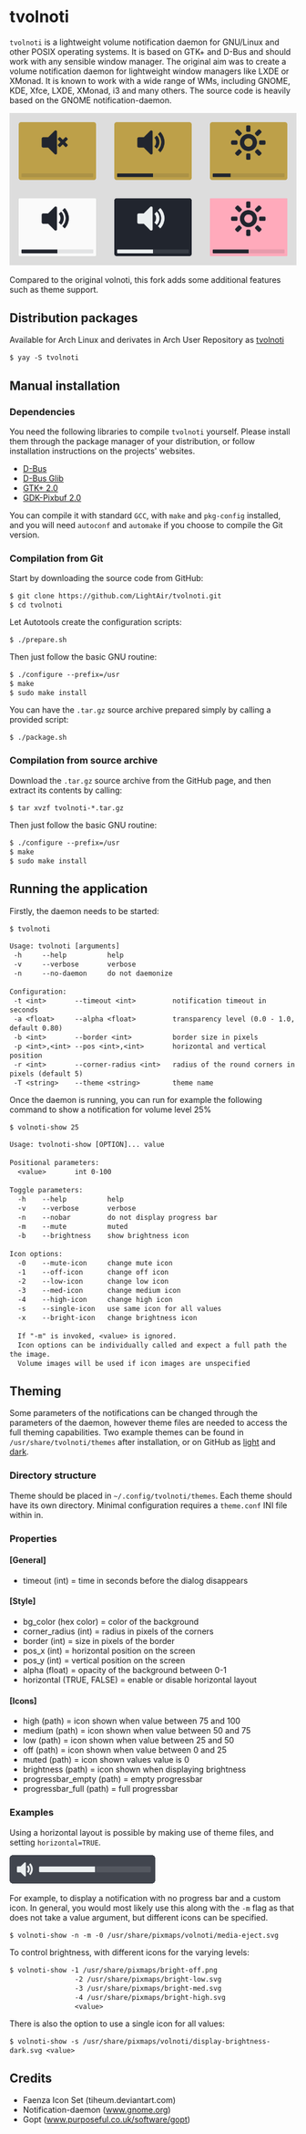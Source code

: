 # tvolnoti


`tvolnoti` is a lightweight volume notification daemon for GNU/Linux and other POSIX operating systems. It is based on GTK+ and D-Bus and should work with any sensible window manager. The original aim was to create a volume notification daemon for lightweight window managers like LXDE or XMonad. It is known to work with a wide range of WMs, including GNOME, KDE, Xfce, LXDE, XMonad, i3 and many others. The source code is heavily based on the GNOME notification-daemon.

![tvolnoti-preview](img/montage.png)

Compared to the original volnoti, this fork adds some additional features such as theme support.


## Distribution packages


 Available for Arch Linux and derivates in Arch User Repository as [tvolnoti](https://aur.archlinux.org/packages/tvolnoti)

 ```
 $ yay -S tvolnoti
 ```

## Manual installation 

### Dependencies

You need the following libraries to compile `tvolnoti` yourself. Please
install them through the package manager of your distribution, or follow
installation instructions on the projects' websites.

 - [D-Bus](http://dbus.freedesktop.org)
 - [D-Bus Glib](http://dbus.freedesktop.org/releases/dbus-glib)
 - [GTK+ 2.0](http://www.gtk.org)
 - [GDK-Pixbuf 2.0](http://www.gtk.org)

You can compile it with standard `GCC`, with `make` and `pkg-config`
installed, and you will need `autoconf` and `automake` if you choose
to compile the Git version.

### Compilation from Git

Start by downloading the source code from GitHub:

```
$ git clone https://github.com/LightAir/tvolnoti.git
$ cd tvolnoti
```

Let Autotools create the configuration scripts:

```
$ ./prepare.sh
```

Then just follow the basic GNU routine:

```
$ ./configure --prefix=/usr
$ make
$ sudo make install
```

You can have the `.tar.gz` source archive prepared simply by calling
a provided script:

```
$ ./package.sh
```

### Compilation from source archive


Download the `.tar.gz` source archive from the GitHub page, and then extract its contents by calling:

```
$ tar xvzf tvolnoti-*.tar.gz
```

Then just follow the basic GNU routine:

```
$ ./configure --prefix=/usr
$ make
$ sudo make install
```

## Running the application


Firstly, the daemon needs to be started:

```
$ tvolnoti
```

```
Usage: tvolnoti [arguments]
 -h		--help			help
 -v		--verbose		verbose
 -n		--no-daemon		do not daemonize

Configuration:
 -t <int>       --timeout <int>         notification timeout in seconds
 -a <float>	    --alpha <float>		    transparency level (0.0 - 1.0, default 0.80)
 -b <int>	    --border <int>		    border size in pixels
 -p <int>,<int>	--pos <int>,<int>		horizontal and vertical position
 -r <int>	    --corner-radius <int>   radius of the round corners in pixels (default 5)
 -T <string>	--theme <string>	    theme name
```

Once the daemon is running, you can run for example the following command to show a notification for volume level 25%

```
$ volnoti-show 25
```
```
Usage: tvolnoti-show [OPTION]... value

Positional parameters:
  <value>		int 0-100

Toggle parameters:
  -h	--help		    help
  -v	--verbose	    verbose
  -n	--nobar		    do not display progress bar
  -m	--mute		    muted
  -b	--brightness	show brightness icon

Icon options:
  -0	--mute-icon	    change mute icon
  -1	--off-icon  	change off icon
  -2	--low-icon  	change low icon
  -3	--med-icon  	change medium icon
  -4	--high-icon	    change high icon
  -s	--single-icon	use same icon for all values
  -x	--bright-icon	change brightness icon

  If "-m" is invoked, <value> is ignored.
  Icon options can be individually called and expect a full path the the image.
  Volume images will be used if icon images are unspecified
```

## Theming

Some parameters of the notifications can be changed through the
parameters of the daemon, however theme files are needed to access the full theming capabilities. Two example themes can be found in `/usr/share/tvolnoti/themes` after installation, or on GitHub as [light](res/themes/light/theme.conf) and [dark](res/themes/dark/theme.conf).

### Directory structure

Theme should be placed in `~/.config/tvolnoti/themes`. Each theme should have its own directory. Minimal configuration requires a `theme.conf` INI file within in.

### Properties

#### [General]
  * timeout (int) = time in seconds before the dialog disappears

#### [Style]
  * bg_color (hex color) = color of the background
  * corner_radius (int) = radius in pixels of the corners
  * border (int) = size in pixels of the border
  * pos_x (int) = horizontal position on the screen
  * pos_y (int) = vertical position on the screen
  * alpha (float) = opacity of the background between 0-1
  * horizontal (TRUE, FALSE) = enable or disable horizontal layout

#### [Icons]
  * high (path) = icon shown when value between 75 and 100
  * medium (path) = icon shown when value between 50 and 75
  * low (path) = icon shown when value between 25 and 50
  * off (path) = icon shown when value between 0 and 25
  * muted (path) = icon shown values value is 0
  * brightness (path) = icon shown when displaying brightness
  * progressbar_empty (path) = empty progressbar
  * progressbar_full (path) = full progressbar

### Examples

Using a horizontal layout is possible by making use of theme files, and setting `horizontal=TRUE`.

![tvolnoti-preview](img/horizontal.png)

For example, to display a notification with no progress bar and a custom icon. In general, you would most likely use this along with the `-m` flag as that does not take a value argument, but different icons can be specified.

```
$ volnoti-show -n -m -0 /usr/share/pixmaps/volnoti/media-eject.svg
```



To control brightness, with different icons for the varying levels:

```
$ volnoti-show -1 /usr/share/pixmaps/bright-off.png
                -2 /usr/share/pixmaps/bright-low.svg
                -3 /usr/share/pixmaps/bright-med.svg
                -4 /usr/share/pixmaps/bright-high.svg
                <value>
```

There is also the option to use a single icon for all values:

```
$ volnoti-show -s /usr/share/pixmaps/volnoti/display-brightness-dark.svg <value>
```


## Credits


 - Faenza Icon Set (tiheum.deviantart.com)
 - Notification-daemon (www.gnome.org)
 - Gopt (www.purposeful.co.uk/software/gopt)
